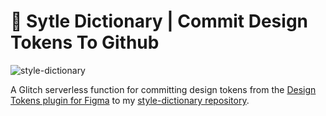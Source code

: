 # 🎨 Sytle Dictionary | Commit Design Tokens To Github

![style-dictionary](https://pbs.twimg.com/media/EswGlXQXAAA5prH?format=jpg&name=small)

A Glitch serverless function for committing design tokens from the [Design Tokens plugin for Figma](https://github.com/lukasoppermann/design-tokens) to my [style-dictionary repository](https://github.com/michaelmang/style-dictionary).

